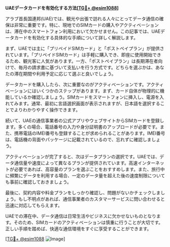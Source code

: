 **UAEデータカードを有効化する方法[[TG💪+ @esim1088](https://t.me/s/esim1088)]**

アラブ首長国連邦(UAE)では、観光や出張で訪れる人々にとってデータ通信の確保は非常に重要です。特に、現地でのSIMカードの購入やアクティベーションは、滞在中のスマートフォン利用において欠かせません。この記事では、UAEデータカードを有効化する具体的な手順について詳しく解説します。

まず、UAEでは主に「プリペイドSIMカード」と「ポストペイプラン」が提供されています。「プリペイドSIMカード」は手軽に購入でき、即座に使用開始できるため、観光客に人気があります。一方、「ポストペイプラン」は長期滞在者向けで、毎月の請求書に基づいて支払いを行う方式です。どちらを選ぶかは、あなたの滞在期間や利用予定に応じて選ぶと良いでしょう。

データカードを購入したら、次に重要なのがアクティベーションです。アクティベーションにはいくつかのステップがあります。まず、カード自体が物理的に機能しているか確認しましょう。SIMカードをスマートフォンに挿入し、電源を入れてみます。通常、最初に言語選択画面が表示されますが、日本語を選択することでよりわかりやすく操作できます。

続いて、UAEの通信事業者の公式アプリやウェブサイトからSIMカードを登録します。多くの場合、電話番号の入力や身分証明書のアップロードが必要です。また、携帯電話のIMEI番号も登録することが求められることがあります。IMEI番号は、電話機の背面やパッケージに記載されているので、忘れずに確認しましょう。

アクティベーションが完了すると、次はデータプランの選択です。UAEでは、データ通信量や速度によって異なるプランが提供されています。高速インターネットが必要であれば、高容量のプランを選ぶことをおすすめします。また、旅行中に頻繁にデータを利用する場合、一定のデータ量を超えた後の速度制限についても事前に確認しておきましょう。

最後に、契約内容や料金プランをしっかり確認し、問題がないかチェックしましょう。もし不明点があれば、通信事業者のカスタマーサービスに問い合わせると迅速に対応してもらえます。

UAEでの滞在中、データ通信は日常生活やビジネスに欠かせないものとなります。そのため、SIMカードのアクティベーションは慎重に行うことが大切です。正しい手順を踏めば、快適な通信環境をすぐに享受することができます。

[[TG💪+ @esim1088](https://t.me/s/esim1088) ![Image](https://i.postimg.cc/Y0z9fWf4/image.png)]
